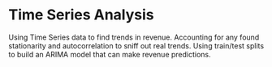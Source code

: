 # Time Series Analysis
Using Time Series data to find trends in revenue. Accounting for any found stationarity and autocorrelation to sniff out real trends. Using train/test splits to build an ARIMA model that can make revenue predictions.
